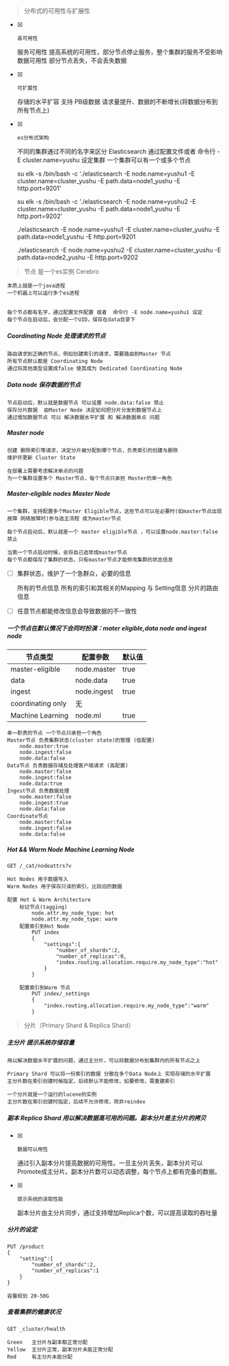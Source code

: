 > 分布式的可用性与扩展性

- [x]     高可用性


    服务可用性 提高系统的可用性，部分节点停止服务，整个集群的服务不受影响
    数据可用性 部分节点丢失，不会丢失数据

- [x]     可扩展性


    存储的水平扩容 支持 PB级数据
    请求量提升、数据的不断增长(将数据分布到所有节点上)


- [x]     es分布式架构


    不同的集群通过不同的名字来区分
    Elasticsearch 通过配置文件或者 命令行 -E cluster.name=yushu 设定集群
    一个集群可以有一个或多个节点

    su elk -s /bin/bash -c './elasticsearch -E node.name=yushu1 -E cluster.name=cluster_yushu -E path.data=node1_yushu -E http.port=9201'

    su elk -s /bin/bash -c './elasticsearch -E node.name=yushu2 -E cluster.name=cluster_yushu -E path.data=node1_yushu -E http.port=9202'

    ./elasticsearch -E node.name=yushu1 -E cluster.name=cluster_yushu -E path.data=node1_yushu -E http.port=9201

    ./elasticsearch -E node.name=yushu2 -E cluster.name=cluster_yushu -E path.data=node2_yushu -E http.port=9202


> 节点 是一个es实例  Cerebro 


    本质上就是一个java进程
    一个机器上可以运行多个es进程
    

    每个节点都有名字，通过配置文件配置 或者  命令行 -E node.name=yushu1 设定
    每个节点在启动后，会分配一个UID，保存在data目录下


##### Coordinating Node 处理请求的节点

    路由请求到正确的节点，例如创建索引的请求，需要路由到Master 节点
    所有节点默认都是 Coordinating Node
    通过将其他类型设置成false 使其成为 Dedicated Coordinating Node
    

##### Data node 保存数据的节点

    节点启动后，默认就是数据节点 可以设置 node.data:false 禁止
    保存分片数据  由Master Node 决定如何把分片分发到数据节点上
    通过增加数据节点 可以 解决数据水平扩展 和 解决数据单点 问题


##### Master node

    创建 删除索引等请求，决定分片被分配到哪个节点，负责索引的创建与删除
    维护并更新 Cluster State

    在部署上需要考虑解决单点的问题
    为一个集群设置多个 Master节点，每个节点只承担 Master的单一角色


##### Master-eligible nodes Master Node


    一个集群，支持配置多个Master Eligible节点，这些节点可以在必要时(如master节点出现故障 网络故障时)参与选主流程 成为master节点

    每个节点启动后，默认就是一个 master eligible节点 ，可以设置node.master:false禁止

    当第一个节点启动时候，会将自己选举成master节点
    每个节点都保存了集群的状态，只有master节点才能修改集群的状态信息
    
- [ ] 集群状态，维护了一个急群众，必要的信息


    所有的节点信息
    所有的索引和其相关的Mapping 与 Setting信息
    分片的路由信息

- [ ] 任意节点都能修改信息会导致数据的不一致性


#####  一个节点在默认情况下会同时扮演：mater eligible,data node and ingest node

节点类型 | 配置参数 | 默认值
---|---|---
master-eligible       | node.master | true
data                  | node.data   | true
ingest                | node.ingest | true
coordinating only     | 无          |
Machine Learning      | node.ml     | true

    单一职责的节点 一个节点只承担一个角色
    Master节点 负责集群状态(cluster state)的管理 (低配置)
        node.master:true
        node.ingest:false
        node.data:false
    Data节点 负责数据存储及处理客户端请求 (高配置)
        node.master:false
        node.ingest:false
        node.data:true
    Ingest节点 负责数据处理
        node.master:false
        node.ingest:true
        node.data:false
    Coordinate节点
        node.master:false
        node.ingest:false
        node.data:false
        
##### Hot && Warm Node Machine Learning Node

    GET /_cat/nodeattrs?v

    Hot Nodes 用于数据写入
    Warm Nodes 用于保存只读的索引，比较旧的数据

    配置 Hot & Warm Architecture
        标记节点(tagging)  
            node.attr.my_node_type: hot
            node.attr.my_node_type: warm
        配置索引到Hot Node
            PUT index
            {
                "settings":{
                    "number_of_shards":2,
                    "number_of_replicas":0,
                    "index.routing.allocation.require.my_node_type":"hot"
                }
            }
        
        配置索引到Warm 节点
            PUT index/_settings
            {
                "index.routing.allocation.require.my_node_type":"warm"
            }


> 分片（Primary Shard  & Replica Shard）

##### 主分片 提示系统存储容量

    用以解决数据水平扩展的问题，通过主分片，可以将数据分布到集群内的所有节点之上

    Primary Shard 可以将一份索引的数据 分散在多个Data Node上 实现存储的水平扩展
    主分片数在索引创建时候指定，后续默认不能修改，如要修改，需重建索引

    一个分片就是一个运行的lucene的实例
    主分片数在索引创建时指定，后续不允许修改，除非reindex

##### 副本 Replica Shard  用以解决数据高可用的问题。副本分片是主分片的拷贝

- [x]     数据可以用性


    通过引入副本分片提高数据的可用性。一旦主分片丢失，副本分片可以Promote成主分片。副本分片数可以动态调整，每个节点上都有完备的数据。
    
- [x]     提示系统的读取性能


    副本分片由主分片同步，通过支持增加Replica个数，可以提高读取的吞吐量
    
##### 分片的设定

    PUT /product
    {
        "setting":{
            "number_of_shards":2,
            "number_of_replicas":1
        }
    }

    容量规划 20-50G
    
##### 查看集群的健康状况

    GET _cluster/health

    Green   主分片与副本都正常分配 
    Yellow  主分片正常，副本分片未能正常分配
    Red     有主分片未能分配